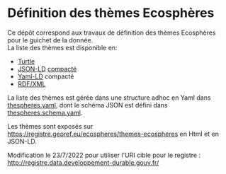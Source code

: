 # Définition des thèmes Ecosphères

Ce dépôt correspond aux travaux de définition des thèmes Ecosphères pour le guichet de la donnée.  
La liste des thèmes est disponible en:

- [Turtle](thespheres.ttl)
- [JSON-LD](thespheres.json) [compacté](https://www.w3.org/TR/json-ld11/#compact-iris)
- [Yaml-LD](thespheres-ld.yaml) compacté
- [RDF/XML](thespheres.xml)

La liste des thèmes est gérée dans une structure adhoc en Yaml dans [thespheres.yaml](thespheres.yaml),
dont le schéma JSON est défini dans [thespheres.schema.yaml](thespheres.schema.yaml).

Les thèmes sont exposés sur https://registre.georef.eu/ecospheres/themes-ecospheres
en Html et en JSON-LD.

Modification le 23/7/2022 pour utiliser l'URI cible pour le registre : http://registre.data.developpement-durable.gouv.fr/
